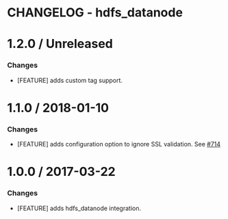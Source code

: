 # CHANGELOG - hdfs_datanode

1.2.0 / Unreleased
==================

### Changes

* [FEATURE] adds custom tag support.

1.1.0 / 2018-01-10
==================

### Changes

* [FEATURE] adds configuration option to ignore SSL validation. See [#714][]

1.0.0 / 2017-03-22
==================

### Changes

* [FEATURE] adds hdfs_datanode integration.


[#714]: https://github.com/DataDog/integrations-core/issues/714
